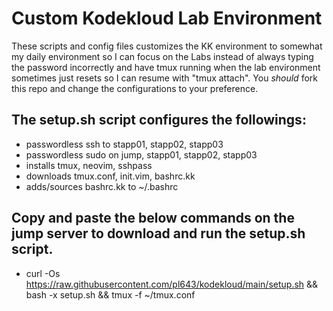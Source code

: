 # Custom Kodekloud Lab Environment

These scripts and config files customizes the KK environment to somewhat my daily environment so I can focus on the Labs instead of always typing the password incorrectly and have tmux running when the lab environment sometimes just resets so I can resume with "tmux attach". You *should* fork this repo and change the configurations to your preference.

## The setup.sh script configures the followings:
  - passwordless ssh to stapp01, stapp02, stapp03
  - passwordless sudo on jump, stapp01, stapp02, stapp03
  - installs tmux, neovim, sshpass
  - downloads tmux.conf, init.vim, bashrc.kk
  - adds/sources bashrc.kk to ~/.bashrc

## Copy and paste the below commands on the jump server to download and run the setup.sh script.

  - curl -Os https://raw.githubusercontent.com/pl643/kodekloud/main/setup.sh && bash -x setup.sh && tmux -f ~/tmux.conf
